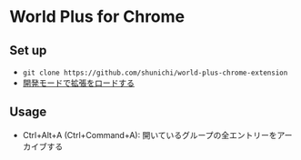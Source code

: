 # World Plus for Chrome

## Set up
- `git clone https://github.com/shunichi/world-plus-chrome-extension`
- [開発モードで拡張をロードする](https://developer.chrome.com/extensions/getstarted#unpacked)

## Usage
- Ctrl+Alt+A (Ctrl+Command+A): 開いているグループの全エントリーをアーカイブする
